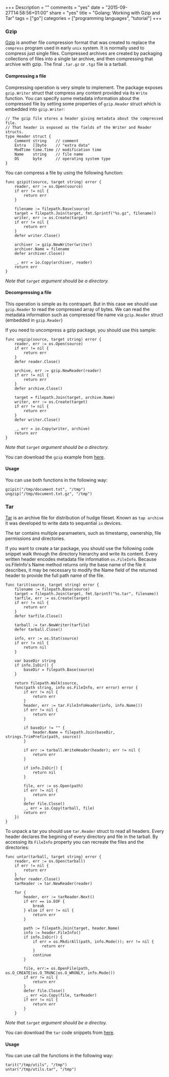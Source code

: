 +++
Description = ""
comments = "yes"
date = "2015-09-27T14:58:56+01:00"
share = "yes"
title = "Golang: Working with Gzip and Tar"
tags = ["go"]
categories = ["programming languages", "tutorial"]
+++

### Gzip

[Gzip](https://en.wikipedia.org/wiki/Gzip) is another file compression format
that was created to replace the `compress` program used in early `unix` system.
It is normally used to compress just single files. Compressed archives are
created by packaging collections of files into a single tar archive,
and then compressing that archive with gzip. The final `.tar.gz` or `.tgz` file is a tarball.

#### Compressing a file

Compressing operation is very simple to implement. The package exposes `gzip.Writer` struct
that compress any content provided via its `Write` function. You can specify some metadata
information about the compressed file by setting some properties of `gzip.Header`
struct which is embedded into `gzip.Writer`:

```
// The gzip file stores a header giving metadata about the compressed file.
// That header is exposed as the fields of the Writer and Reader structs.
type Header struct {
	Comment string    // comment
	Extra   []byte    // "extra data"
	ModTime time.Time // modification time
	Name    string    // file name
	OS      byte      // operating system type
}
```

You can compress a file by using the following function:

```
func gzipit(source, target string) error {
	reader, err := os.Open(source)
	if err != nil {
		return err
	}

	filename := filepath.Base(source)
	target = filepath.Join(target, fmt.Sprintf("%s.gz", filename))
	writer, err := os.Create(target)
	if err != nil {
		return err
	}
	defer writer.Close()

	archiver := gzip.NewWriter(writer)
	archiver.Name = filename
	defer archiver.Close()

	_, err = io.Copy(archiver, reader)
	return err
}
```

_Note that `target` argument should be a directory._

#### Decompressing a file

This operation is simple as its contrapart. But in this case we should use
`gzip.Reader` to read the compressed array of bytes. We can read the metadata information
such as compressed file name via `gzip.Header` struct (embedded in `gzip.Reader`)

If you need to uncompress a gzip package, you should use this sample:

```
func ungzip(source, target string) error {
	reader, err := os.Open(source)
	if err != nil {
		return err
	}
	defer reader.Close()

	archive, err := gzip.NewReader(reader)
	if err != nil {
		return err
	}
	defer archive.Close()

	target = filepath.Join(target, archive.Name)
	writer, err := os.Create(target)
	if err != nil {
		return err
	}
	defer writer.Close()

	_, err = io.Copy(writer, archive)
	return err
}
```

_Note that `target` argument should be a directory._

You can download the `gzip` example from [here]().

#### Usage

You can use both functions in the following way:

```
gzipit("/tmp/document.txt", "/tmp")
ungzip("/tmp/document.txt.gz", "/tmp")
```

### Tar

[Tar](http://bit.ly/1DqSuzH) is an archive file for
distribution of hudge fileset. Known as `tap archive` it was developed to
write data to sequential `io` devices.

The tar contains multiple paramaeters, such as timestamp, ownership, file
permissions and directories.

If you want to create a tar package, you should use the following
code snippet walk through the directory hierarchy and write its content. Every
written header encodes metadata file information `os.FileInfo`.
Because os.FileInfo's Name method returns only the base name of
the file it describes, it may be necessary to modify the Name field
of the returned header to provide the full path name of the file.

```
func tarit(source, target string) error {
	filename := filepath.Base(source)
	target = filepath.Join(target, fmt.Sprintf("%s.tar", filename))
	tarfile, err := os.Create(target)
	if err != nil {
		return err
	}
	defer tarfile.Close()

	tarball := tar.NewWriter(tarfile)
	defer tarball.Close()

	info, err := os.Stat(source)
	if err != nil {
		return nil
	}

	var baseDir string
	if info.IsDir() {
		baseDir = filepath.Base(source)
	}

	return filepath.Walk(source,
	func(path string, info os.FileInfo, err error) error {
		if err != nil {
			return err
		}
		header, err := tar.FileInfoHeader(info, info.Name())
		if err != nil {
			return err
		}

		if baseDir != "" {
			header.Name = filepath.Join(baseDir, strings.TrimPrefix(path, source))
		}

		if err := tarball.WriteHeader(header); err != nil {
			return err
		}

		if info.IsDir() {
			return nil
		}

		file, err := os.Open(path)
		if err != nil {
			return err
		}
		defer file.Close()
		_, err = io.Copy(tarball, file)
		return err
	})
}
```

To unpack a tar you should use `tar.Reader` struct to read all headers. Every
header declares the begining of every directory and file in the tarball. By accessing
its `FileInfo` property you can recreate the files and the directories:

```
func untar(tarball, target string) error {
	reader, err := os.Open(tarball)
	if err != nil {
		return err
	}
	defer reader.Close()
	tarReader := tar.NewReader(reader)

	for {
		header, err := tarReader.Next()
		if err == io.EOF {
			break
		} else if err != nil {
			return err
		}

		path := filepath.Join(target, header.Name)
		info := header.FileInfo()
		if info.IsDir() {
			if err = os.MkdirAll(path, info.Mode()); err != nil {
				return err
			}
			continue
		}

		file, err:= os.OpenFile(path, os.O_CREATE|os.O_TRUNC|os.O_WRONLY, info.Mode())
		if err != nil {
			return err
		}
		defer file.Close()
		_, err =io.Copy(file, tarReader)
		if err != nil {
			return err
		}
	}
```

_Note that `target` argument should be a directoy._

You can download the `tar` code snippets from [here](https://gist.github.com/iamralch/76799ba2edca89961be6).

#### Usage

You can use call the functions in the following way:

```
tarit("/tmp/utils", "/tmp")
untar("/tmp/utils.tar", "/tmp")
```
